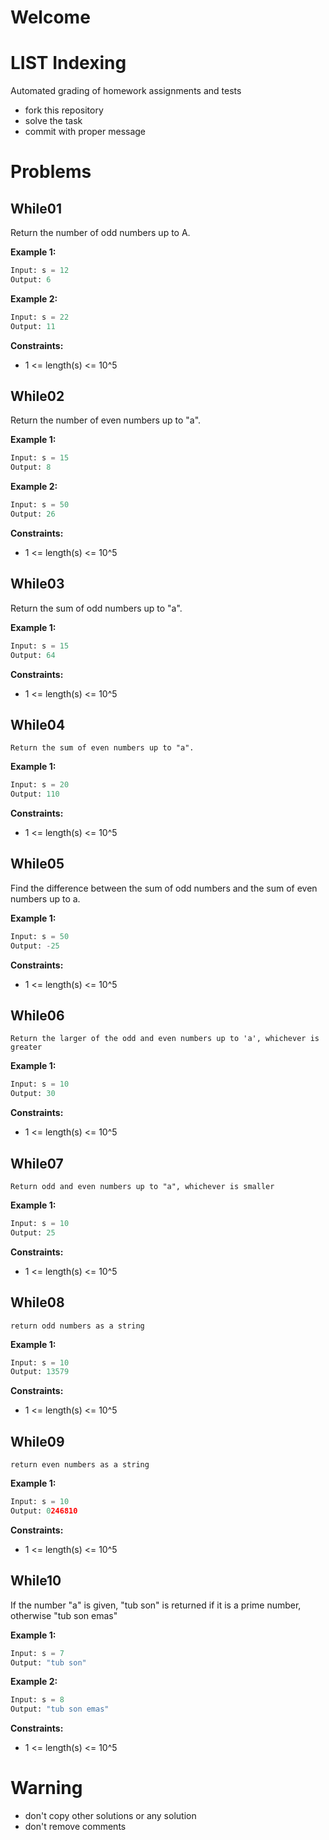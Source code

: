 # Welcome
# LIST Indexing

Automated grading of homework assignments and tests
- fork this repository
- solve the task
- commit with proper message

# Problems
## While01

  Return the number of odd numbers up to A.

**Example 1:**

```Python
Input: s = 12
Output: 6

```

**Example 2:**

```Python
Input: s = 22
Output: 11

```

**Constraints:**

  - 1 <= length(s) <= 10^5

## While02

Return the number of even numbers up to "a".


**Example 1:**

```Python
Input: s = 15
Output: 8

```

**Example 2:**

```Python
Input: s = 50
Output: 26

```

**Constraints:**

  - 1 <= length(s) <= 10^5

## While03

Return the sum of odd numbers up to "a".


**Example 1:**

```Python
Input: s = 15
Output: 64

```

**Constraints:**

  - 1 <= length(s) <= 10^5

## While04

    Return the sum of even numbers up to "a".


**Example 1:**

```Python
Input: s = 20
Output: 110

```

**Constraints:**

  - 1 <= length(s) <= 10^5

## While05

 Find the difference between the sum of odd numbers and the sum of even numbers up to a.

**Example 1:**

```Python
Input: s = 50
Output: -25

```

**Constraints:**

  - 1 <= length(s) <= 10^5

## While06

    Return the larger of the odd and even numbers up to 'a', whichever is greater


**Example 1:**

```Python
Input: s = 10
Output: 30

```

**Constraints:**

  - 1 <= length(s) <= 10^5

## While07

    Return odd and even numbers up to "a", whichever is smaller


**Example 1:**

```Python
Input: s = 10
Output: 25

```



**Constraints:**

  - 1 <= length(s) <= 10^5

## While08

    return odd numbers as a string


**Example 1:**

```Python
Input: s = 10
Output: 13579

```



**Constraints:**

  - 1 <= length(s) <= 10^5

## While09

    return even numbers as a string


**Example 1:**

```Python
Input: s = 10
Output: 0246810

```



**Constraints:**

  - 1 <= length(s) <= 10^5

## While10

 If the number "a" is given, "tub son" is returned if it is a prime number,
  otherwise "tub son emas"

**Example 1:**

```Python
Input: s = 7
Output: "tub son"

```

**Example 2:**

```Python
Input: s = 8
Output: "tub son emas"

```

**Constraints:**

  - 1 <= length(s) <= 10^5

# Warning
- don't copy other solutions or any solution
- don't remove comments